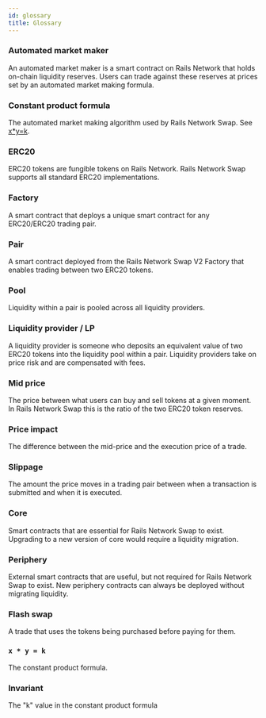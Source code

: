 ```yaml
---
id: glossary
title: Glossary
---
```


### Automated market maker

An automated market maker is a smart contract on Rails Network that holds on-chain liquidity reserves. Users can trade against these reserves at prices set by an automated market making formula.

### Constant product formula

The automated market making algorithm used by Rails Network Swap.
See [x\*y=k](#x--y--k).

### ERC20

ERC20 tokens are fungible tokens on Rails Network. Rails Network Swap supports all standard ERC20 implementations.

### Factory

A smart contract that deploys a unique smart contract for any ERC20/ERC20 trading pair.

### Pair

A smart contract deployed from the Rails Network Swap V2 Factory that enables trading between two ERC20 tokens.

### Pool

Liquidity within a pair is pooled across all liquidity providers.

### Liquidity provider / LP

A liquidity provider is someone who deposits an equivalent value of two ERC20 tokens into the liquidity pool within a pair. Liquidity providers take on price risk and are compensated with fees.

### Mid price

The price between what users can buy and sell tokens at a given moment. In Rails Network Swap this is the ratio of the two ERC20 token reserves.

### Price impact

The difference between the mid-price and the execution price of a trade.

### Slippage

The amount the price moves in a trading pair between when a transaction is submitted and when it is executed.

### Core

Smart contracts that are essential for Rails Network Swap to exist. Upgrading to a new version of core would require a liquidity migration.

### Periphery

External smart contracts that are useful, but not required for Rails Network Swap to exist. New periphery contracts can always be deployed without migrating liquidity.

### Flash swap

A trade that uses the tokens being purchased before paying for them.

### `x * y = k`

The constant product formula.

### Invariant

The "k" value in the constant product formula
